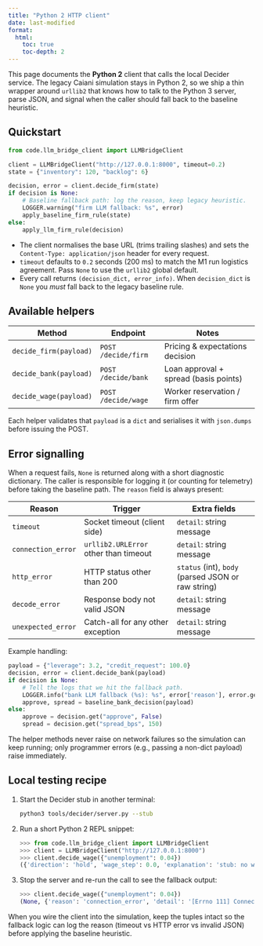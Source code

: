```yaml
---
title: "Python 2 HTTP client"
date: last-modified
format:
  html:
    toc: true
    toc-depth: 2
---
```


This page documents the **Python 2** client that calls the local Decider service. The legacy Caiani simulation stays in Python 2, so we ship a thin wrapper around ``urllib2`` that knows how to talk to the Python 3 server, parse JSON, and signal when the caller should fall back to the baseline heuristic.

## Quickstart

```python
from code.llm_bridge_client import LLMBridgeClient

client = LLMBridgeClient("http://127.0.0.1:8000", timeout=0.2)
state = {"inventory": 120, "backlog": 6}

decision, error = client.decide_firm(state)
if decision is None:
    # Baseline fallback path: log the reason, keep legacy heuristic.
    LOGGER.warning("firm LLM fallback: %s", error)
    apply_baseline_firm_rule(state)
else:
    apply_llm_firm_rule(decision)
```

- The client normalises the base URL (trims trailing slashes) and sets the ``Content-Type: application/json`` header for every request.
- ``timeout`` defaults to ``0.2`` seconds (200 ms) to match the M1 run logistics agreement. Pass ``None`` to use the ``urllib2`` global default.
- Every call returns ``(decision_dict, error_info)``. When ``decision_dict`` is ``None`` you *must* fall back to the legacy baseline rule.

## Available helpers

| Method | Endpoint | Notes |
| --- | --- | --- |
| ``decide_firm(payload)`` | ``POST /decide/firm`` | Pricing & expectations decision |
| ``decide_bank(payload)`` | ``POST /decide/bank`` | Loan approval + spread (basis points) |
| ``decide_wage(payload)`` | ``POST /decide/wage`` | Worker reservation / firm offer |

Each helper validates that ``payload`` is a ``dict`` and serialises it with ``json.dumps`` before issuing the POST.

## Error signalling

When a request fails, ``None`` is returned along with a short diagnostic dictionary. The caller is responsible for logging it (or counting for telemetry) before taking the baseline path. The ``reason`` field is always present:

| Reason | Trigger | Extra fields |
| --- | --- | --- |
| ``timeout`` | Socket timeout (client side) | ``detail``: string message |
| ``connection_error`` | ``urllib2.URLError`` other than timeout | ``detail``: string message |
| ``http_error`` | HTTP status other than 200 | ``status`` (int), ``body`` (parsed JSON or raw string) |
| ``decode_error`` | Response body not valid JSON | ``detail``: string message |
| ``unexpected_error`` | Catch-all for any other exception | ``detail``: string message |

Example handling:

```python
payload = {"leverage": 3.2, "credit_request": 100.0}
decision, error = client.decide_bank(payload)
if decision is None:
    # Tell the logs that we hit the fallback path.
    LOGGER.info("bank LLM fallback (%s): %s", error['reason'], error.get('detail'))
    approve, spread = baseline_bank_decision(payload)
else:
    approve = decision.get("approve", False)
    spread = decision.get("spread_bps", 150)
```

The helper methods never raise on network failures so the simulation can keep running; only programmer errors (e.g., passing a non-dict payload) raise immediately.

## Local testing recipe

1. Start the Decider stub in another terminal:

   ```bash
   python3 tools/decider/server.py --stub
   ```

2. Run a short Python 2 REPL snippet:

   ```python
   >>> from code.llm_bridge_client import LLMBridgeClient
   >>> client = LLMBridgeClient("http://127.0.0.1:8000")
   >>> client.decide_wage({"unemployment": 0.04})
   ({'direction': 'hold', 'wage_step': 0.0, 'explanation': 'stub: no wage adjustment'}, None)
   ```

3. Stop the server and re-run the call to see the fallback output:

   ```python
   >>> client.decide_wage({"unemployment": 0.04})
   (None, {'reason': 'connection_error', 'detail': '[Errno 111] Connection refused'})
   ```

When you wire the client into the simulation, keep the tuples intact so the fallback logic can log the reason (timeout vs HTTP error vs invalid JSON) before applying the baseline heuristic.
